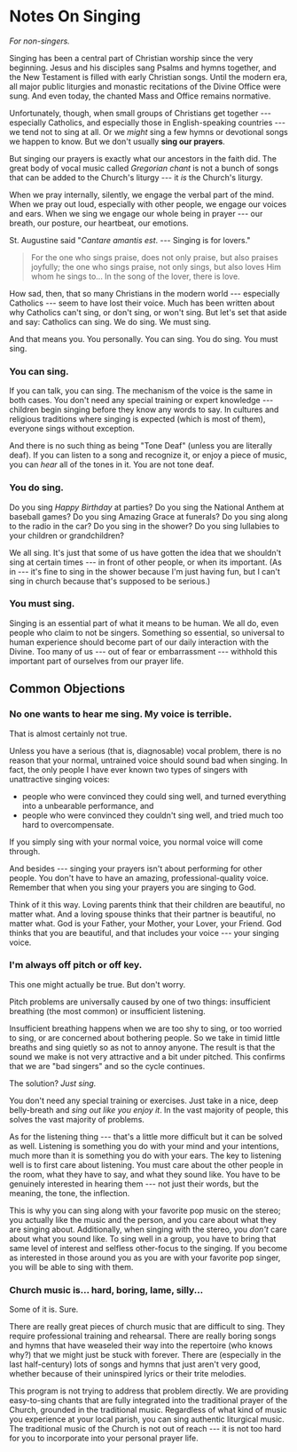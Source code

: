 # Notes On Singing

_For non-singers._

Singing has been a central part of Christian worship since the very beginning. Jesus and his disciples sang Psalms and hymns together, and the New Testament is filled with early Christian songs. Until the modern era, all major public liturgies and monastic recitations of the Divine Office were sung. And even today, the chanted Mass and Office remains normative.

Unfortunately, though, when small groups of Christians get together --- especially Catholics, and especially those in English-speaking countries --- we tend not to sing at all. Or we _might_ sing a few hymns or devotional songs we happen to know. But we don't usually **sing our prayers**.

But singing our prayers is exactly what our ancestors in the faith did. The great body of vocal music called _Gregorian chant_ is not a bunch of songs that can be added to the Church's liturgy --- it _is_ the Church's liturgy.

When we pray internally, silently, we engage the verbal part of the mind. When we pray out loud, especially with other people, we engage our voices and ears. When we sing we engage our whole being in prayer --- our breath, our posture, our heartbeat, our emotions.

St. Augustine said "_Cantare amantis est_. --- Singing is for lovers."

 > For the one who sings praise, does not only praise, but also praises joyfully; the one who sings praise, not only sings, but also loves Him whom he sings to... In the song of the lover, there is love.

How sad, then, that so many Christians in the modern world --- especially Catholics --- seem to have lost their voice. Much has been written about why Catholics can't sing, or don't sing, or won't sing. But let's set that aside and say: Catholics can sing. We do sing. We must sing.

And that means you. You personally. You can sing. You do sing. You must sing.

### You can sing.

If you can talk, you can sing. The mechanism of the voice is the same in both cases. You don't need any special training or expert knowledge --- children begin singing before they know any words to say. In cultures and religious traditions where singing is expected (which is most of them), everyone sings without exception.

And there is no such thing as being "Tone Deaf" (unless you are literally deaf). If you can listen to a song and recognize it, or enjoy a piece of music, you can _hear_ all of the tones in it. You are not tone deaf.

### You do sing.

Do you sing _Happy Birthday_ at parties? Do you sing the National Anthem at baseball games? Do you sing Amazing Grace at funerals? Do you sing along to the radio in the car? Do you sing in the shower? Do you sing lullabies to your children or grandchildren?

We all sing. It's just that some of us have gotten the idea that we shouldn't sing at certain times --- in front of other people, or when its important. (As in --- it's fine to sing in the shower because I'm just having fun, but I can't sing in church because that's supposed to be serious.)

### You must sing.

Singing is an essential part of what it means to be human. We all do, even people who claim to not be singers. Something so essential, so universal to human experience should become part of our daily interaction with the Divine. Too many of us --- out of fear or embarrassment --- withhold this important part of ourselves from our prayer life.



## Common Objections

### No one wants to hear me sing. My voice is terrible.

That is almost certainly not true.

Unless you have a serious (that is, diagnosable) vocal problem, there is no reason that your normal, untrained voice should sound bad when singing. In fact, the only people I have ever known two types of singers with unattractive singing voices:

 - people who were convinced they could sing well, and turned everything into a unbearable performance, and
 - people who were convinced they couldn't sing well, and tried much too hard to overcompensate.

If you simply sing with your normal voice, you normal voice will come through.

And besides --- singing your prayers isn't about performing for other people. You don't have to have an amazing, professional-quality voice. Remember that when you sing your prayers you are singing to God.

Think of it this way. Loving parents think that their children are beautiful, no matter what. And a loving spouse thinks that their partner is beautiful, no matter what. God is your Father, your Mother, your Lover, your Friend. God thinks that you are beautiful, and that includes your voice --- your singing voice.

### I'm always off pitch or off key.

This one might actually be true. But don't worry.

Pitch problems are universally caused by one of two things: insufficient breathing (the most common) or insufficient listening.

Insufficient breathing happens when we are too shy to sing, or too worried to sing, or are concerned about bothering people. So we take in timid little breaths and sing quietly so as not to annoy anyone. The result is that the sound we make is not very attractive and a bit under pitched. This confirms that we are "bad singers" and so the cycle continues.

The solution? _Just sing._

You don't need any special training or exercises. Just take in a nice, deep belly-breath and _sing out like you enjoy it_. In the vast majority of people, this solves the vast majority of problems.

As for the listening thing --- that's a little more difficult but it can be solved as well. Listening is something you do with your mind and your intentions, much more than it is something you do with your ears. The key to listening well is to first care about listening. You must care about the other people in the room, what they have to say, and what they sound like. You have to be genuinely interested in hearing them --- not just their words, but the meaning, the tone, the inflection.

This is why you can sing along with your favorite pop music on the stereo; you actually like the music and the person, and you care about what they are singing about. Additionally, when singing with the stereo, you _don't_ care about what you sound like. To sing well in a group, you have to bring that same level of interest and selfless other-focus to the singing. If you become as interested in those around you as you are with your favorite pop singer, you will be able to sing with them.

### Church music is... hard, boring, lame, silly...

Some of it is. Sure.

There are really great pieces of church music that are difficult to sing. They require professional training and rehearsal. There are really boring songs and hymns that have weaseled their way into the repertoire (who knows why?) that we might just be stuck with forever. There are (especially in the last half-century) lots of songs and hymns that just aren't very good, whether because of their uninspired lyrics or their trite melodies.

This program is not trying to address that problem directly. We are providing easy-to-sing chants that are fully integrated into the traditional prayer of the Church, grounded in the traditional music. Regardless of what kind of music you experience at your local parish, you can sing authentic liturgical music. The traditional music of the Church is not out of reach --- it is not too hard for you to incorporate into your personal prayer life.
